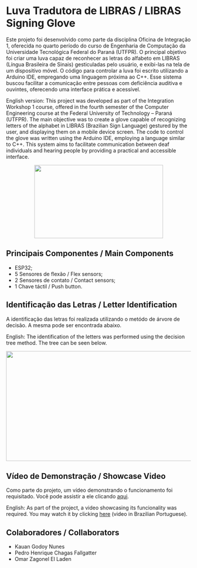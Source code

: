 # Luva Tradutora de LIBRAS / LIBRAS Signing Glove
Este projeto foi desenvolvido como parte da disciplina Oficina de Integração 1, oferecida no quarto período do curso de Engenharia de Computação da Universidade Tecnológica Federal do Paraná (UTFPR). O principal objetivo foi criar uma luva capaz de reconhecer as letras do alfabeto em LIBRAS (Língua Brasileira de Sinais) gesticuladas pelo usuário, e exibi-las na tela de um dispositivo móvel. O código para controlar a luva foi escrito utilizando a Arduino IDE, empregando uma linguagem próxima ao C++. Esse sistema buscou facilitar a comunicação entre pessoas com deficiência auditiva e ouvintes, oferecendo uma interface prática e acessível.

English version: This project was developed as part of the Integration Workshop 1 course, offered in the fourth semester of the Computer Engineering course at the Federal University of Technology – Paraná (UTFPR). The main objective was to create a glove capable of recognizing letters of the alphabet in LIBRAS (Brazilian Sign Language) gestured by the user, and displaying them on a mobile device screen. The code to control the glove was written using the Arduino IDE, employing a language similar to C++. This system aims to facilitate communication between deaf individuals and hearing people by providing a practical and accessible interface.

<p align="center">
  <img src="https://github.com/kauangod/LIBRAS-signing-glove/blob/main/README.md" width="351" height="200" />
</p>

## Principais Componentes / Main Components
- ESP32;
- 5 Sensores de flexão / Flex sensors;
- 2 Sensores de contato / Contact sensors;
- 1 Chave táctil / Push button.

## Identificação das Letras / Letter Identification
A identificação das letras foi realizada utilizando o metódo de árvore de decisão. A mesma pode ser encontrada abaixo.

English: The identification of the letters was performed using the decision tree method. The tree can be seen below.

<p align="center">
  <img src="" width="546" height="300" />
</p>

## Vídeo de Demonstração / Showcase Video
Como parte do projeto, um vídeo demonstrando o funcionamento foi requisitado. Você pode assistir a ele clicando [aqui](https://youtu.be/lgx5FzQMqeU).

English: As part of the project, a video showcasing its funcionality was required. You may watch it by clicking [here](https://youtu.be/lgx5FzQMqeU) (video in Brazilian Portuguese).


## Colaboradores / Collaborators
- Kauan Godoy Nunes
- Pedro Henrique Chagas Fallgatter
- Omar Zagonel El Laden
